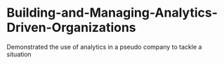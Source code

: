 # Building-and-Managing-Analytics-Driven-Organizations
Demonstrated the use of analytics in a pseudo company to tackle a situation 

